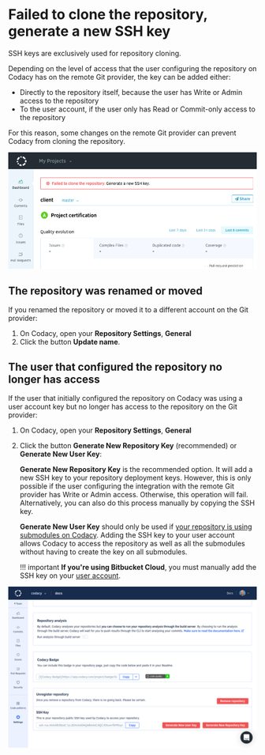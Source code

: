 # Failed to clone the repository, generate a new SSH key

SSH keys are exclusively used for repository cloning.

Depending on the level of access that the user configuring the repository on Codacy has on the remote Git provider, the key can be added either:

-   Directly to the repository itself, because the user has Write or Admin access to the repository
-   To the user account, if the user only has Read or Commit-only access to the repository

For this reason, some changes on the remote Git provider can prevent Codacy from cloning the repository.

![Failed to clone the repository](images/failed-to-clone-the-repository.png)

## The repository was renamed or moved

If you renamed the repository or moved it to a different account on the Git provider:

1.  On Codacy, open your **Repository Settings**, **General**
2.  Click the button **Update name**.

## The user that configured the repository no longer has access

If the user that initially configured the repository on Codacy was using a user account key but no longer has access to the repository on the Git provider:

1.  On Codacy, open your **Repository Settings**, **General**
2.  Click the button **Generate New Repository Key** (recommended) or **Generate New User Key**:

    **Generate New Repository Key** is the recommended option. It will add a new SSH key to your repository deployment keys. However, this is only possible if the user configuring the integration with the remote Git provider has Write or Admin access. Otherwise, this operation will fail. Alternatively, you can also do this process manually by copying the SSH key.

    **Generate New User Key** should only be used if [your repository is using submodules on Codacy](/hc/en-us/articles/360005239394-Submodules-how-to-enable-them-). Adding the SSH key to your user account allows Codacy to access the repository as well as all the submodules without having to create the key on all submodules.
    
    !!! important
        **If you're using Bitbucket Cloud**, you must manually add the SSH key on your [user account](https://bitbucket.org/account/settings/ssh-keys/).

![Generate new key](images/failed-to-clone-the-repository-new-key.png)
